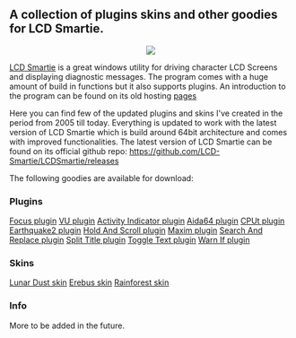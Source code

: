 ## A collection of plugins skins and other goodies for LCD Smartie.

<p align="center">
  <img src="https://github.com/Limbos-goodies-for-LCDSmartie/.github/assets/331155/cc41c3d5-3e67-446b-bc0b-2000f94388e1" />
</p>

[LCD Smartie](https://github.com/stokie-ant/lcdsmartie-laz) is a great windows utility for driving character LCD Screens and displaying diagnostic messages.
The program comes with a huge amount of build in functions but it also supports plugins. An introduction to the program can be found on its old hosting [pages](https://lcdsmartie.sourceforge.net/) 

Here you can find few of the updated plugins and skins I've created in the period from 2005 till today. Everything is updated to work with the latest version of LCD Smartie which is build around 64bit architecture and comes with improved functionalities. 
The latest version of LCD Smartie can be found on its official github repo: https://github.com/LCD-Smartie/LCDSmartie/releases

The following goodies are available for download:
### Plugins
[Focus plugin](https://github.com/Limbos-goodies-for-LCDSmartie/focus_plugin)
[VU plugin](https://github.com/Limbos-goodies-for-LCDSmartie/vu)
[Activity Indicator plugin](https://github.com/Limbos-goodies-for-LCDSmartie/Activity_Indicator_plugin)
[Aida64 plugin](https://github.com/Limbos-goodies-for-LCDSmartie/Aida64_plugin)
[CPUt plugin](https://github.com/Limbos-goodies-for-LCDSmartie/CPUt_plugin)
[Earthquake2 plugin](https://github.com/Limbos-goodies-for-LCDSmartie/Earthquake2_plugin)
[Hold And Scroll plugin](https://github.com/Limbos-goodies-for-LCDSmartie/Hold_And_Scroll_plugin)
[Maxim plugin](https://github.com/Limbos-goodies-for-LCDSmartie/Maxim_plugin)
[Search And Replace plugin](https://github.com/Limbos-goodies-for-LCDSmartie/Search_And_Replace_plugin)
[Split Title plugin](https://github.com/Limbos-goodies-for-LCDSmartie/Split_Title_plugin)
[Toggle Text plugin](https://github.com/Limbos-goodies-for-LCDSmartie/Toggle_Text_plugin)
[Warn If plugin](https://github.com/Limbos-goodies-for-LCDSmartie/Warn_If_plugin)

### Skins
[Lunar Dust skin](https://github.com/Limbos-goodies-for-LCDSmartie/LunarDust_Skin)
[Erebus skin](https://github.com/Limbos-goodies-for-LCDSmartie/Erebus_Skin)
[Rainforest skin](https://github.com/Limbos-goodies-for-LCDSmartie/RainForest_Skin)


### Info
More to be added in the future.
 
 



